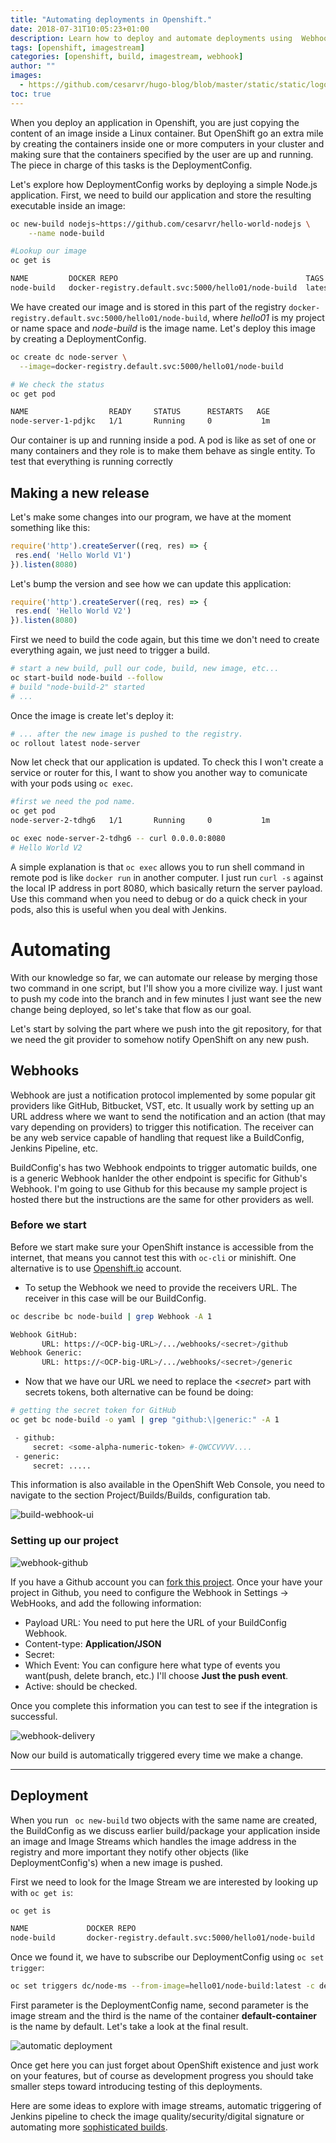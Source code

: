 ```yaml
---
title: "Automating deployments in Openshift."
date: 2018-07-31T10:05:23+01:00
description: Learn how to deploy and automate deployments using  Webhooks and ImageStreams in OpenShift.
tags: [openshift, imagestream]
categories: [openshift, build, imagestream, webhook]
author: ""
images:
  - https://github.com/cesarvr/hugo-blog/blob/master/static/static/logo/ocp.png?raw=true
toc: true
---
```



When you deploy an application in Openshift, you are just copying the content of an image inside a Linux container. But OpenShift go an extra mile by creating the containers inside one or more computers in your cluster and making sure that the containers specified by the user are up and running. The piece in charge of this tasks is the DeploymentConfig.      

<!--more-->

Let's explore how DeploymentConfig works by deploying a simple Node.js application. First, we need to build our application and store the resulting executable inside an image:

```sh
oc new-build nodejs~https://github.com/cesarvr/hello-world-nodejs \
    --name node-build

#Lookup our image
oc get is

NAME         DOCKER REPO                                          TAGS
node-build   docker-registry.default.svc:5000/hello01/node-build  latest
```

We have created our image and is stored in this part of the registry ```docker-registry.default.svc:5000/hello01/node-build```, where *hello01* is my project or name space and *node-build* is the image name. Let's deploy this image by creating a DeploymentConfig.  

```sh
oc create dc node-server \
  --image=docker-registry.default.svc:5000/hello01/node-build

# We check the status
oc get pod

NAME                  READY     STATUS      RESTARTS   AGE
node-server-1-pdjkc   1/1       Running     0           1m
```

Our container is up and running inside a pod. A pod is like as set of one or many containers and they role is to make them behave as single entity. To test that everything is running correctly


## Making a new release

Let's make some changes into our program, we have at the moment something like this:  

```js
require('http').createServer((req, res) => {
 res.end( 'Hello World V1')
}).listen(8080)
```

Let's bump the version and see how we can update this application:

```js
require('http').createServer((req, res) => {
 res.end( 'Hello World V2')
}).listen(8080)
```

First we need to build the code again, but this time we don't need to create everything again, we just need to trigger a build.

```sh
# start a new build, pull our code, build, new image, etc...
oc start-build node-build --follow
# build "node-build-2" started
# ...

```

Once the image is create let's deploy it:

```sh
# ... after the new image is pushed to the registry.
oc rollout latest node-server  
```

Now let check that our application is updated. To check this I won't create a service or router for this, I want to show you another way to comunicate with your pods using ```oc exec```.

```sh
#first we need the pod name.
oc get pod
node-server-2-tdhg6   1/1       Running     0           1m

oc exec node-server-2-tdhg6 -- curl 0.0.0.0:8080  
# Hello World V2
```

A simple explanation is that ```oc exec``` allows you to run shell command in remote pod is like ```docker run``` in another computer. I just run ```curl -s``` against the local IP address in port 8080, which basically return the server payload. Use this command when you need to debug or do a quick check in your pods, also this is useful when you deal with Jenkins.


# Automating

With our knowledge so far, we can automate our release by merging those two command in one script, but I'll show you a more civilize way. I just want to push my code into the branch and in few minutes I just want see the new change being deployed, so let's take that flow as our goal.

Let's start by solving the part where we push into the git repository, for that we need the git provider to somehow notify OpenShift on any new push.

## Webhooks

Webhook are just a notification protocol implemented by some popular git providers like GitHub, Bitbucket, VST, etc. It usually work by setting up an URL address where we want to send the notification and an action (that may vary depending on providers) to trigger this notification. The receiver can be any web service capable of handling that request like a BuildConfig, Jenkins Pipeline, etc.   

BuildConfig's has two Webhook endpoints to trigger automatic builds, one is a generic Webhook hanlder the other endpoint is specific for Github's Webhook. I'm going to use Github for this because my sample project is hosted there but the instructions are the same for other providers as well.  

### Before we start

Before we start make sure your OpenShift instance is accessible from the internet, that means you cannot test this with ```oc-cli``` or minishift. One alternative is to use [Openshift.io](https://manage.openshift.com/) account.

- To setup the Webhook we need to provide the receivers URL. The receiver in this case will be our BuildConfig.

```sh
oc describe bc node-build | grep Webhook -A 1

Webhook GitHub:
       URL: https://<OCP-big-URL>/.../webhooks/<secret>/github
Webhook Generic:
       URL: https://<OCP-big-URL>/.../webhooks/<secret>/generic
```

- Now that we have our URL we need to replace the <*secret*> part with secrets tokens, both alternative can be found be doing:

```sh
# getting the secret token for GitHub
oc get bc node-build -o yaml | grep "github:\|generic:" -A 1

 - github:
     secret: <some-alpha-numeric-token> #-QWCCVVVV....
 - generic:
     secret: .....

```

This information is also available in the OpenShift Web Console, you need to navigate to the section Project/Builds/Builds, configuration tab.

![build-webhook-ui](https://raw.githubusercontent.com/cesarvr/hugo-blog/master/static/static/oc-image-stream/oc-automation/build-webhook-ui.PNG)


### Setting up our project


![webhook-github](https://raw.githubusercontent.com/cesarvr/hugo-blog/master/static/static/oc-image-stream/oc-automation/webhook-github.PNG)

If you have a Github account you can [fork this project](https://github.com/cesarvr/hello-world-nodejs). Once your have your project in Github, you need to configure the Webhook in Settings -> WebHooks, and add the following information:

- Payload URL: You need to put here the URL of your BuildConfig Webhook.
- Content-type: **Application/JSON**
- Secret: <some-alpha-numeric-token>
- Which Event: You can configure here what type of events you want(push, delete branch, etc.) I'll choose **Just the push event**.
- Active: should be checked.

Once you complete this information you can test to see if the integration is successful.

![webhook-delivery](https://raw.githubusercontent.com/cesarvr/hugo-blog/master/static/static/oc-image-stream/oc-automation/webhook-deliver.PNG)


Now our build is automatically triggered every time we make a change.


------------


## Deployment

When you run ``` oc new-build``` two objects with the same name are created, the BuildConfig as we discuss earlier build/package your application inside an image and Image Streams which handles the image address in the registry and more important they notify other objects (like DeploymentConfig's) when a new image is pushed.

First we need to look for the Image Stream we are interested by looking up with ```oc get is```:

```sh
oc get is

NAME             DOCKER REPO
node-build       docker-registry.default.svc:5000/hello01/node-build
```

Once we found it, we have to subscribe our DeploymentConfig using ```oc set trigger```:

```sh
oc set triggers dc/node-ms --from-image=hello01/node-build:latest -c default-container
```  

First parameter is the DeploymentConfig name, second parameter is the image stream and the third is the name of the container **default-container** is the name by default. Let's take a look at the final result.


![automatic deployment](https://github.com/cesarvr/hugo-blog/blob/master/static/static/ocp-deploy/ocp-automatic-deploy.gif?raw=true)





Once get here you can just forget about OpenShift existence and just work on your features, but of course as development progress you should take smaller steps toward introducing testing of this deployments.

Here are some ideas to explore with image streams, automatic triggering of Jenkins pipeline to check the image quality/security/digital signature or automating more [sophisticated builds](http://cesarvr.github.io/post/ocp-chainbuild/).
